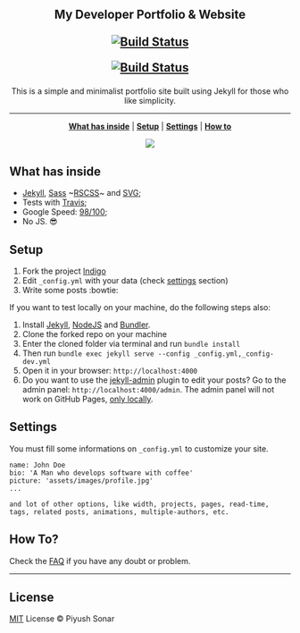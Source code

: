 <p align="center">
    <h2 align="center">
        My Developer Portfolio & Website
        <p style="padding-top:3px"> <a href="https://app.netlify.com/sites/ipiyushsonar/deploys"><img src="https://api.netlify.com/api/v1/badges/00127c51-3cff-469b-8ee3-1800806fc20f/deploy-status" alt="Build Status" data-canonical-src="https://app.netlify.com/sites/ipiyushsonar/deploys"></a></p>
        <p> <a href="https://travis-ci.org/ipiyushsonar/ipiyushsonar.github.io.svg?branch=master"><img src="https://travis-ci.org/ipiyushsonar/ipiyushsonar.github.io.svg?branch=master" alt="Build Status" data-canonical-src="https://travis-ci.org/ipiyushsonar/ipiyushsonar.github.io.svg?branch=master"></a></p>
    </h2>
</p>

<p align="center">This is a simple and minimalist portfolio site built using Jekyll for those who like simplicity.</p>

***

<p align="center">
    <b><a href="README.md#what-has-inside">What has inside</a></b>
    |
    <b><a href="README.md#setup">Setup</a></b>
    |
    <b><a href="README.md#settings">Settings</a></b>
    |
    <b><a href="README.md#how-to">How to</a></b>
</p>

<p align="center">
    <img src="https://raw.githubusercontent.com/sergiokopplin/indigo/gh-pages/assets/screen-shot.png" />
</p>

## What has inside

- [Jekyll](https://jekyllrb.com/), [Sass](https://sass-lang.com/) ~[RSCSS](https://rscss.io/)~ and [SVG](https://www.w3.org/Graphics/SVG/);
- Tests with [Travis](https://travis-ci.org/);
- Google Speed: [98/100](https://developers.google.com/speed/pagespeed/insights/?url=http%3A%2F%2Fsergiokopplin.github.io%2Findigo%2F);
- No JS. :sunglasses:

## Setup

1. Fork the project [Indigo](https://github.com/sergiokopplin/indigo/fork)
2. Edit `_config.yml` with your data (check <a href="README.md#settings">settings</a> section)
3. Write some posts :bowtie:

If you want to test locally on your machine, do the following steps also:

1. Install [Jekyll](https://jekyllrb.com), [NodeJS](https://nodejs.org/) and [Bundler](https://bundler.io/).
2. Clone the forked repo on your machine
3. Enter the cloned folder via terminal and run `bundle install`
4. Then run `bundle exec jekyll serve --config _config.yml,_config-dev.yml`
5. Open it in your browser: `http://localhost:4000`
6. Do you want to use the [jekyll-admin](https://jekyll.github.io/jekyll-admin/) plugin to edit your posts? Go to the admin panel: `http://localhost:4000/admin`. The admin panel will not work on GitHub Pages, [only locally](https://github.com/jekyll/jekyll-admin/issues/341#issuecomment-292739469).

## Settings

You must fill some informations on `_config.yml` to customize your site.

```
name: John Doe
bio: 'A Man who develops software with coffee'
picture: 'assets/images/profile.jpg'
...

and lot of other options, like width, projects, pages, read-time, tags, related posts, animations, multiple-authors, etc.
```

## How To?

Check the [FAQ](./FAQ.md) if you have any doubt or problem.

---
## License

[MIT](http://piyush.mit-license.org/) License © Piyush Sonar
